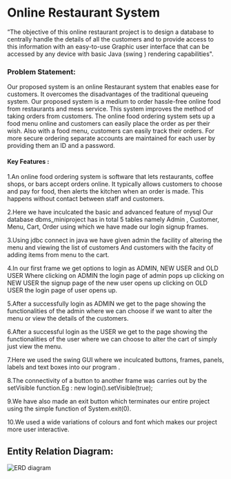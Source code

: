#  Online Restaurant System


“The objective of this online restaurant project is to design a database to centrally  handle the details of all the customers and to provide access to this information  with an easy-to-use Graphic user interface that can be accessed by any device  with basic Java (swing ) rendering capabilities".

### Problem Statement:

Our proposed system is an online Restaurant system that enables ease for customers. It overcomes the disadvantages of the traditional queueing system. Our proposed system is 
a medium to order hassle-free online food from restaurants and mess service. This system improves the method of taking orders from customers. The online food ordering 
system sets up a food menu online and customers can easily place the order as per their wish. Also with a food menu, customers can easily track their orders. For more secure 
ordering separate accounts are maintained for each user by providing them an ID and a password. 

#### Key Features :

1.An online food ordering system is software that lets restaurants, coffee shops, or bars accept orders online. It typically allows customers to choose and pay for food, then alerts 
the kitchen when an order is made. This happens without contact between staff and customers.

2.Here we have inculcated the basic and advanced feature of mysql Our database dbms_miniproject has in total 5 tables namely Admin , Customer, Menu, Cart, Order using which we have made our login signup frames.

3.Using jdbc connect in java we have given admin the facility of altering the menu and viewing the list of customers And customers with the facity of adding items from menu to the cart.

4.In our first frame we get options to login as ADMIN, NEW USER and OLD USER Where clicking on ADMIN the login page of admin pops up clicking on NEW USER the signup page of the new user opens up
clicking on OLD USER the login page of user opens up.

5.After a successfully login as ADMIN we get to the page showing the functionalities of the admin where we can choose if we want to alter the menu or view the details of the customers.

6.After a successful login as the USER we get to the page showing the functionalities of the user where we can choose to alter the cart of simply just view the menu.

7.Here we used the swing GUI where we inculcated buttons, frames, panels, labels and text boxes into our program .

8.The connectivity of a button to another frame was carries out by the setVisible function.Eg : new login().setVisible(true);

9.We have also made an exit button which terminates our entire project using the simple function of System.exit(0).

10.We used a wide variations of colours and font which makes our project more user interactive.

## Entity Relation Diagram:

![ERD diagram](https://github.com/Bhakti-khokad/DBMS_Project/assets/114825144/ef1ac2e5-3a49-44fa-a8d4-1bfd0dba0eed)


